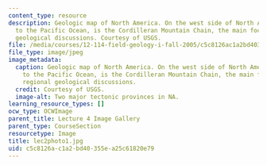 ```yaml
---
content_type: resource
description: Geologic map of North America. On the west side of North America, adjacent
  to the Pacific Ocean, is the Cordilleran Mountain Chain, the main focus of our regional
  geological discussions. Courtesy of USGS.
file: /media/courses/12-114-field-geology-i-fall-2005/c5c8126ac1a2bd40355ea25c61820e79_lec2photo1.jpg
file_type: image/jpeg
image_metadata:
  caption: Geologic map of North America. On the west side of North America, adjacent
    to the Pacific Ocean, is the Cordilleran Mountain Chain, the main focus of our
    regional geological discussions.
  credit: Courtesy of USGS.
  image-alt: Two major tectonic provinces in NA.
learning_resource_types: []
ocw_type: OCWImage
parent_title: Lecture 4 Image Gallery
parent_type: CourseSection
resourcetype: Image
title: lec2photo1.jpg
uid: c5c8126a-c1a2-bd40-355e-a25c61820e79
---
```

